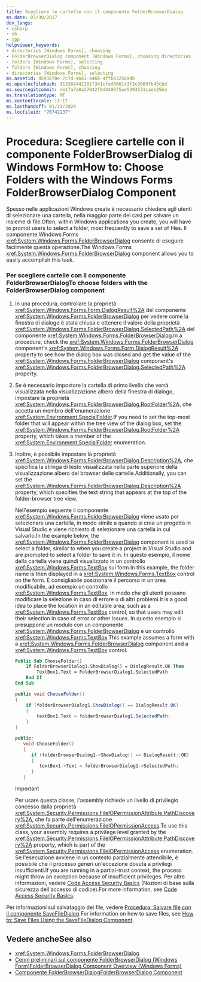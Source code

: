 ```yaml
---
title: Scegliere le cartelle con il componente FolderBrowserDialog
ms.date: 03/30/2017
dev_langs:
- csharp
- vb
- cpp
helpviewer_keywords:
- directories [Windows Forms], choosing
- FolderBrowserDialog component [Windows Forms], choosing directories
- folders [Windows Forms], selecting
- folders [Windows Forms], choosing
- directories [Windows Forms], selecting
ms.assetid: 4593670e-7c7d-4661-b46b-4ffb63258adb
ms.openlocfilehash: 313388442101f341cfed366143f3c9669fb45cbd
ms.sourcegitcommit: de17a7a0a37042f0d4406f5ae5393531caeb25ba
ms.translationtype: MT
ms.contentlocale: it-IT
ms.lasthandoff: 01/24/2020
ms.locfileid: "76742237"
---
```

# <a name="how-to-choose-folders-with-the-windows-forms-folderbrowserdialog-component"></a><span data-ttu-id="7724a-102">Procedura: Scegliere cartelle con il componente FolderBrowserDialog di Windows Form</span><span class="sxs-lookup"><span data-stu-id="7724a-102">How to: Choose Folders with the Windows Forms FolderBrowserDialog Component</span></span>

<span data-ttu-id="7724a-103">Spesso nelle applicazioni Windows create è necessario chiedere agli utenti di selezionare una cartella, nella maggior parte dei casi per salvare un insieme di file.</span><span class="sxs-lookup"><span data-stu-id="7724a-103">Often, within Windows applications you create, you will have to prompt users to select a folder, most frequently to save a set of files.</span></span> <span data-ttu-id="7724a-104">Il componente Windows Forms <xref:System.Windows.Forms.FolderBrowserDialog> consente di eseguire facilmente questa operazione.</span><span class="sxs-lookup"><span data-stu-id="7724a-104">The Windows Forms <xref:System.Windows.Forms.FolderBrowserDialog> component allows you to easily accomplish this task.</span></span>

### <a name="to-choose-folders-with-the-folderbrowserdialog-component"></a><span data-ttu-id="7724a-105">Per scegliere cartelle con il componente FolderBrowserDialog</span><span class="sxs-lookup"><span data-stu-id="7724a-105">To choose folders with the FolderBrowserDialog component</span></span>

1. <span data-ttu-id="7724a-106">In una procedura, controllare la proprietà <xref:System.Windows.Forms.Form.DialogResult%2A> del componente <xref:System.Windows.Forms.FolderBrowserDialog> per vedere come la finestra di dialogo è stata chiusa e ottenere il valore della proprietà <xref:System.Windows.Forms.FolderBrowserDialog.SelectedPath%2A> del componente <xref:System.Windows.Forms.FolderBrowserDialog>.</span><span class="sxs-lookup"><span data-stu-id="7724a-106">In a procedure, check the <xref:System.Windows.Forms.FolderBrowserDialog> component's <xref:System.Windows.Forms.Form.DialogResult%2A> property to see how the dialog box was closed and get the value of the <xref:System.Windows.Forms.FolderBrowserDialog> component's <xref:System.Windows.Forms.FolderBrowserDialog.SelectedPath%2A> property.</span></span>

2. <span data-ttu-id="7724a-107">Se è necessario impostare la cartella di primo livello che verrà visualizzata nella visualizzazione albero della finestra di dialogo, impostare la proprietà <xref:System.Windows.Forms.FolderBrowserDialog.RootFolder%2A>, che accetta un membro dell'enumerazione <xref:System.Environment.SpecialFolder>.</span><span class="sxs-lookup"><span data-stu-id="7724a-107">If you need to set the top-most folder that will appear within the tree view of the dialog box, set the <xref:System.Windows.Forms.FolderBrowserDialog.RootFolder%2A> property, which takes a member of the <xref:System.Environment.SpecialFolder> enumeration.</span></span>

3. <span data-ttu-id="7724a-108">Inoltre, è possibile impostare la proprietà <xref:System.Windows.Forms.FolderBrowserDialog.Description%2A>, che specifica la stringa di testo visualizzata nella parte superiore della visualizzazione albero del browser delle cartelle.</span><span class="sxs-lookup"><span data-stu-id="7724a-108">Additionally, you can set the <xref:System.Windows.Forms.FolderBrowserDialog.Description%2A> property, which specifies the text string that appears at the top of the folder-browser tree view.</span></span>

    <span data-ttu-id="7724a-109">Nell'esempio seguente il componente <xref:System.Windows.Forms.FolderBrowserDialog> viene usato per selezionare una cartella, in modo simile a quando si crea un progetto in Visual Studio e viene richiesto di selezionare una cartella in cui salvarlo.</span><span class="sxs-lookup"><span data-stu-id="7724a-109">In the example below, the <xref:System.Windows.Forms.FolderBrowserDialog> component is used to select a folder, similar to when you create a project in Visual Studio and are prompted to select a folder to save it in.</span></span> <span data-ttu-id="7724a-110">In questo esempio, il nome della cartella viene quindi visualizzato in un controllo <xref:System.Windows.Forms.TextBox> sul form.</span><span class="sxs-lookup"><span data-stu-id="7724a-110">In this example, the folder name is then displayed in a <xref:System.Windows.Forms.TextBox> control on the form.</span></span> <span data-ttu-id="7724a-111">È consigliabile posizionare il percorso in un'area modificabile, ad esempio un controllo <xref:System.Windows.Forms.TextBox>, in modo che gli utenti possano modificare la selezione in caso di errore o di altri problemi.</span><span class="sxs-lookup"><span data-stu-id="7724a-111">It is a good idea to place the location in an editable area, such as a <xref:System.Windows.Forms.TextBox> control, so that users may edit their selection in case of error or other issues.</span></span> <span data-ttu-id="7724a-112">In questo esempio si presuppone un modulo con un componente <xref:System.Windows.Forms.FolderBrowserDialog> e un controllo <xref:System.Windows.Forms.TextBox>.</span><span class="sxs-lookup"><span data-stu-id="7724a-112">This example assumes a form with a <xref:System.Windows.Forms.FolderBrowserDialog> component and a <xref:System.Windows.Forms.TextBox> control.</span></span>

    ```vb
    Public Sub ChooseFolder()
        If FolderBrowserDialog1.ShowDialog() = DialogResult.OK Then
            TextBox1.Text = FolderBrowserDialog1.SelectedPath
        End If
    End Sub
    ```

    ```csharp
    public void ChooseFolder()
    {
        if (folderBrowserDialog1.ShowDialog() == DialogResult.OK)
        {
            textBox1.Text = folderBrowserDialog1.SelectedPath;
        }
    }
    ```

    ```cpp
    public:
       void ChooseFolder()
       {
          if (folderBrowserDialog1->ShowDialog() == DialogResult::OK)
          {
             textBox1->Text = folderBrowserDialog1->SelectedPath;
          }
       }
    ```

    > [!IMPORTANT]
    > <span data-ttu-id="7724a-113">Per usare questa classe, l'assembly richiede un livello di privilegio concesso dalla proprietà <xref:System.Security.Permissions.FileIOPermissionAttribute.PathDiscovery%2A>, che fa parte dell'enumerazione <xref:System.Security.Permissions.FileIOPermissionAccess>.</span><span class="sxs-lookup"><span data-stu-id="7724a-113">To use this class, your assembly requires a privilege level granted by the <xref:System.Security.Permissions.FileIOPermissionAttribute.PathDiscovery%2A> property, which is part of the <xref:System.Security.Permissions.FileIOPermissionAccess> enumeration.</span></span> <span data-ttu-id="7724a-114">Se l'esecuzione avviene in un contesto parzialmente attendibile, è possibile che il processo generi un'eccezione dovuta a privilegi insufficienti.</span><span class="sxs-lookup"><span data-stu-id="7724a-114">If you are running in a partial-trust context, the process might throw an exception because of insufficient privileges.</span></span> <span data-ttu-id="7724a-115">Per altre informazioni, vedere [Code Access Security Basics](../../misc/code-access-security-basics.md) (Nozioni di base sulla sicurezza dell'accesso di codice).</span><span class="sxs-lookup"><span data-stu-id="7724a-115">For more information, see [Code Access Security Basics](../../misc/code-access-security-basics.md).</span></span>

<span data-ttu-id="7724a-116">Per informazioni sul salvataggio dei file, vedere [Procedura: Salvare file con il componente SaveFileDialog](how-to-save-files-using-the-savefiledialog-component.md).</span><span class="sxs-lookup"><span data-stu-id="7724a-116">For information on how to save files, see [How to: Save Files Using the SaveFileDialog Component](how-to-save-files-using-the-savefiledialog-component.md).</span></span>

## <a name="see-also"></a><span data-ttu-id="7724a-117">Vedere anche</span><span class="sxs-lookup"><span data-stu-id="7724a-117">See also</span></span>

- <xref:System.Windows.Forms.FolderBrowserDialog>
- [<span data-ttu-id="7724a-118">Cenni preliminari sul componente FolderBrowserDialog (Windows Form)</span><span class="sxs-lookup"><span data-stu-id="7724a-118">FolderBrowserDialog Component Overview (Windows Forms)</span></span>](folderbrowserdialog-component-overview-windows-forms.md)
- [<span data-ttu-id="7724a-119">Componente FolderBrowserDialog</span><span class="sxs-lookup"><span data-stu-id="7724a-119">FolderBrowserDialog Component</span></span>](folderbrowserdialog-component-windows-forms.md)
